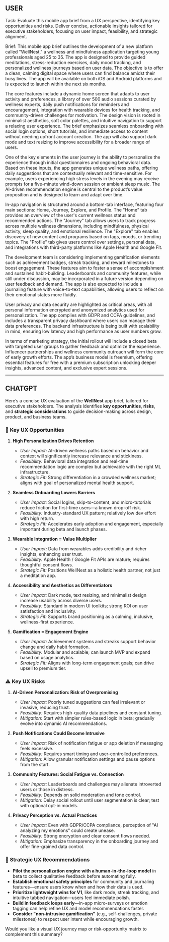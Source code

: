 ## USER
Task: Evaluate this mobile app brief from a UX perspective, identifying key opportunities and risks. Deliver concise, actionable insights tailored for executive stakeholders, focusing on user impact, feasibility, and strategic alignment.

Brief:
This mobile app brief outlines the development of a new platform called "WellNest," a wellness and mindfulness application targeting young professionals aged 25 to 35. The app is designed to provide guided meditations, stress-reduction exercises, daily mood tracking, and personalized wellness journeys based on user data. The objective is to offer a clean, calming digital space where users can find balance amidst their busy lives. The app will be available on both iOS and Android platforms and is expected to launch within the next six months.

The core features include a dynamic home screen that adapts to user activity and preferences, a library of over 500 audio sessions curated by wellness experts, daily push notifications for reminders and encouragement, integration with wearable devices for health tracking, and community-driven challenges for motivation. The design vision is rooted in minimalist aesthetics, soft color palettes, and intuitive navigation to support a relaxing user experience. The brief emphasizes seamless onboarding with social login options, short tutorials, and immediate access to content without needing upfront account creation. The app will also support dark mode and text resizing to improve accessibility for a broader range of users.

One of the key elements in the user journey is the ability to personalize the experience through initial questionnaires and ongoing behavioral data. Based on these inputs, the app generates unique wellness paths, offering daily suggestions that are contextually relevant and time-sensitive. For example, users experiencing high stress levels in the evening may receive prompts for a five-minute wind-down session or ambient sleep music. The AI-driven recommendation engine is central to the product’s value proposition and is designed to learn and adapt over time.

In-app navigation is structured around a bottom-tab interface, featuring four main sections: Home, Journey, Explore, and Profile. The "Home" tab provides an overview of the user's current wellness status and recommended actions. The "Journey" tab allows users to track progress across multiple wellness dimensions, including mindfulness, physical activity, sleep quality, and emotional resilience. The "Explore" tab enables discovery of new content and programs based on tags, moods, or trending topics. The "Profile" tab gives users control over settings, personal data, and integrations with third-party platforms like Apple Health and Google Fit.

The development team is considering implementing gamification elements such as achievement badges, streak tracking, and reward milestones to boost engagement. These features aim to foster a sense of accomplishment and sustained habit-building. Leaderboards and community features, while still under discussion, may be incorporated in a future version depending on user feedback and demand. The app is also expected to include a journaling feature with voice-to-text capabilities, allowing users to reflect on their emotional states more fluidly.

User privacy and data security are highlighted as critical areas, with all personal information encrypted and anonymized analytics used for personalization. The app complies with GDPR and CCPA guidelines, and includes a transparent privacy dashboard where users can manage their data preferences. The backend infrastructure is being built with scalability in mind, ensuring low latency and high performance as user numbers grow.

In terms of marketing strategy, the initial rollout will include a closed beta with targeted user groups to gather feedback and optimize the experience. Influencer partnerships and wellness community outreach will form the core of early growth efforts. The app’s business model is freemium, offering essential features for free with a premium subscription unlocking deeper insights, advanced content, and exclusive expert sessions.

---

## CHATGPT

Here’s a concise UX evaluation of the **WellNest** app brief, tailored for executive stakeholders. The analysis identifies **key opportunities**, **risks**, and **strategic considerations** to guide decision-making across design, product, and business teams.

### 🔑 **Key UX Opportunities**

1. **High Personalization Drives Retention**
   - *User Impact:* AI-driven wellness paths based on behavior and context will significantly increase relevance and stickiness.
   - *Feasibility:* Behavioral data integration and real-time recommendation logic are complex but achievable with the right ML infrastructure.
   - *Strategic Fit:* Strong differentiation in a crowded wellness market; aligns with goal of personalized mental health support.

2. **Seamless Onboarding Lowers Barriers**
   - *User Impact:* Social logins, skip-to-content, and micro-tutorials reduce friction for first-time users—a known drop-off risk.
   - *Feasibility:* Industry-standard UX pattern; relatively low dev effort with high return.
   - *Strategic Fit:* Accelerates early adoption and engagement, especially important during beta and launch phases.

3. **Wearable Integration = Value Multiplier**
   - *User Impact:* Data from wearables adds credibility and richer insights, enhancing user trust.
   - *Feasibility:* Apple Health / Google Fit APIs are mature; requires thoughtful consent flows.
   - *Strategic Fit:* Positions WellNest as a holistic health partner, not just a meditation app.

4. **Accessibility and Aesthetics as Differentiators**
   - *User Impact:* Dark mode, text resizing, and minimalist design increase usability across diverse users.
   - *Feasibility:* Standard in modern UI toolkits; strong ROI on user satisfaction and inclusivity.
   - *Strategic Fit:* Supports brand positioning as a calming, inclusive, wellness-first experience.

5. **Gamification = Engagement Engine**
   - *User Impact:* Achievement systems and streaks support behavior change and daily habit formation.
   - *Feasibility:* Modular and scalable; can launch MVP and expand based on usage analytics.
   - *Strategic Fit:* Aligns with long-term engagement goals; can drive upsell to premium tier.

### ⚠️ **Key UX Risks**

1. **AI-Driven Personalization: Risk of Overpromising**
   - *User Impact:* Poorly tuned suggestions can feel irrelevant or invasive, reducing trust.
   - *Feasibility:* Requires high-quality data pipelines and constant tuning.
   - *Mitigation:* Start with simpler rules-based logic in beta; gradually evolve into dynamic AI recommendations.

2. **Push Notifications Could Become Intrusive**
   - *User Impact:* Risk of notification fatigue or app deletion if messaging feels excessive.
   - *Feasibility:* Requires smart timing and user-controlled preferences.
   - *Mitigation:* Allow granular notification settings and pause options from the start.

3. **Community Features: Social Fatigue vs. Connection**
   - *User Impact:* Leaderboards and challenges may alienate introverted users or those in distress.
   - *Feasibility:* Depends on solid moderation and tone control.
   - *Mitigation:* Delay social rollout until user segmentation is clear; test with optional opt-in models.

4. **Privacy Perception vs. Actual Practices**
   - *User Impact:* Even with GDPR/CCPA compliance, perception of "AI analyzing my emotions" could create unease.
   - *Feasibility:* Strong encryption and clear consent flows needed.
   - *Mitigation:* Emphasize transparency in the onboarding journey and offer fine-grained data control.

### 🎯 **Strategic UX Recommendations**

- **Pilot the personalization engine with a human-in-the-loop model** in beta to collect qualitative feedback before automating fully.
- **Establish emotional safety principles** for community and journaling features—ensure users know when and how their data is used.
- **Prioritize lightweight wins for V1**, like dark mode, streak tracking, and intuitive tabbed navigation—users feel immediate polish.
- **Build in feedback loops early**—in-app micro-surveys or emotion tagging can help refine UX and model recommendations faster.
- **Consider "non-intrusive gamification"** (e.g., self-challenges, private milestones) to respect user intent while encouraging growth.

Would you like a visual UX journey map or risk-opportunity matrix to complement this summary?